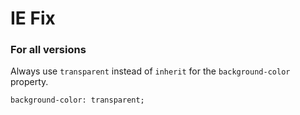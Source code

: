 # IE Fix

### For all versions

Always use `transparent` instead of `inherit` for the `background-color` property.

```
background-color: transparent;
```

